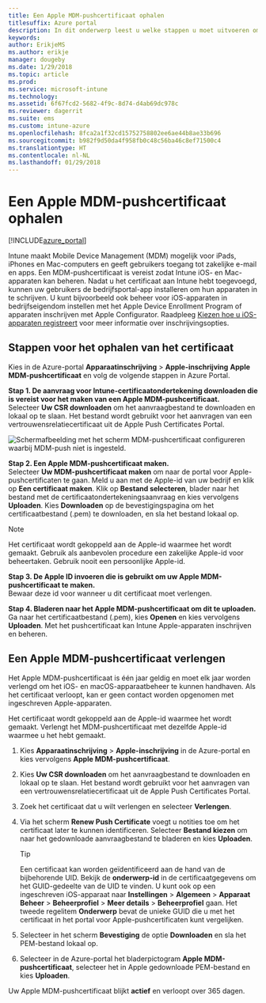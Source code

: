 ```yaml
---
title: Een Apple MDM-pushcertificaat ophalen
titlesuffix: Azure portal
description: In dit onderwerp leest u welke stappen u moet uitvoeren om een Apple MDM-pushcertificaat op te halen voor het beheren van iOS-apparaten met Intune.
keywords: 
author: ErikjeMS
ms.author: erikje
manager: dougeby
ms.date: 1/29/2018
ms.topic: article
ms.prod: 
ms.service: microsoft-intune
ms.technology: 
ms.assetid: 6f67fcd2-5682-4f9c-8d74-d4ab69dc978c
ms.reviewer: dagerrit
ms.suite: ems
ms.custom: intune-azure
ms.openlocfilehash: 8fca2a1f32cd15752758802ee6ae44b8ae33b696
ms.sourcegitcommit: b982f9d50da4f958fb0c48c56ba46c8ef71500c4
ms.translationtype: HT
ms.contentlocale: nl-NL
ms.lasthandoff: 01/29/2018
---
```

# <a name="get-an-apple-mdm-push-certificate"></a>Een Apple MDM-pushcertificaat ophalen

[!INCLUDE[azure_portal](./includes/azure_portal.md)]

Intune maakt Mobile Device Management (MDM) mogelijk voor iPads, iPhones en Mac-computers en geeft gebruikers toegang tot zakelijke e-mail en apps. Een MDM-pushcertificaat is vereist zodat Intune iOS- en Mac-apparaten kan beheren. Nadat u het certificaat aan Intune hebt toegevoegd, kunnen uw gebruikers de bedrijfsportal-app installeren om hun apparaten in te schrijven. U kunt bijvoorbeeld ook beheer voor iOS-apparaten in bedrijfseigendom instellen met het Apple Device Enrollment Program of apparaten inschrijven met Apple Configurator. Raadpleeg [Kiezen hoe u iOS-apparaten registreert](enrollment-method-choose-ios.md) voor meer informatie over inschrijvingsopties.

## <a name="steps-to-get-your-certificate"></a>Stappen voor het ophalen van het certificaat
Kies in de Azure-portal **Apparaatinschrijving** > **Apple-inschrijving** **Apple MDM-pushcertificaat** en volg de volgende stappen in Azure Portal.

**Stap 1. De aanvraag voor Intune-certificaatondertekening downloaden die is vereist voor het maken van een Apple MDM-pushcertificaat.**<br>
Selecteer **Uw CSR downloaden** om het aanvraagbestand te downloaden en lokaal op te slaan. Het bestand wordt gebruikt voor het aanvragen van een vertrouwensrelatiecertificaat uit de Apple Push Certificates Portal.

  ![Schermafbeelding met het scherm MDM-pushcertificaat configureren waarbij MDM-push niet is ingesteld.](./media/create-mdm-push-certificate.png)

**Stap 2. Een Apple MDM-pushcertificaat maken.**<br>
Selecteer **Uw MDM-pushcertificaat maken** om naar de portal voor Apple-pushcertificaten te gaan. Meld u aan met de Apple-id van uw bedrijf en klik op **Een certificaat maken**. Klik op **Bestand selecteren**, blader naar het bestand met de certificaatondertekeningsaanvraag en kies vervolgens **Uploaden**. Kies **Downloaden** op de bevestigingspagina om het certificaatbestand (.pem) te downloaden, en sla het bestand lokaal op.

> [!NOTE]
> Het certificaat wordt gekoppeld aan de Apple-id waarmee het wordt gemaakt. Gebruik als aanbevolen procedure een zakelijke Apple-id voor beheertaken. Gebruik nooit een persoonlijke Apple-id.

**Stap 3. De Apple ID invoeren die is gebruikt om uw Apple MDM-pushcertificaat te maken.**<br>
Bewaar deze id voor wanneer u dit certificaat moet verlengen.

**Stap 4. Bladeren naar het Apple MDM-pushcertificaat om dit te uploaden.**<br>
Ga naar het certificaatbestand (.pem), kies **Openen** en kies vervolgens **Uploaden**. Met het pushcertificaat kan Intune Apple-apparaten inschrijven en beheren.

## <a name="renew-apple-mdm-push-certificate"></a>Een Apple MDM-pushcertificaat verlengen
Het Apple MDM-pushcertificaat is één jaar geldig en moet elk jaar worden verlengd om het iOS- en macOS-apparaatbeheer te kunnen handhaven. Als het certificaat verloopt, kan er geen contact worden opgenomen met ingeschreven Apple-apparaten.

Het certificaat wordt gekoppeld aan de Apple-id waarmee het wordt gemaakt. Verlengt het MDM-pushcertificaat met dezelfde Apple-id waarmee u het hebt gemaakt.

1. Kies **Apparaatinschrijving** > **Apple-inschrijving** in de Azure-portal en kies vervolgens **Apple MDM-pushcertificaat**.
2. Kies **Uw CSR downloaden** om het aanvraagbestand te downloaden en lokaal op te slaan. Het bestand wordt gebruikt voor het aanvragen van een vertrouwensrelatiecertificaat uit de Apple Push Certificates Portal.
3. Zoek het certificaat dat u wilt verlengen en selecteer **Verlengen**.
4. Via het scherm **Renew Push Certificate** voegt u notities toe om het certificaat later te kunnen identificeren. Selecteer **Bestand kiezen** om naar het gedownloade aanvraagbestand te bladeren en kies **Uploaden**.
   > [!TIP]
   > Een certificaat kan worden geïdentificeerd aan de hand van de bijbehorende UID. Bekijk de **onderwerp-id** in de certificaatgegevens om het GUID-gedeelte van de UID te vinden. U kunt ook op een ingeschreven iOS-apparaat naar **Instellingen** > **Algemeen** > **Apparaat** **Beheer** > **Beheerprofiel** > **Meer details** > **Beheerprofiel** gaan. Het tweede regelitem **Onderwerp** bevat de unieke GUID die u met het certificaat in het portal voor Apple-pushcertificaten kunt vergelijken.
 
6. Selecteer in het scherm **Bevestiging** de optie **Downloaden** en sla het PEM-bestand lokaal op.
7. Selecteer in de Azure-portal het bladerpictogram **Apple MDM-pushcertificaat**, selecteer het in Apple gedownloade PEM-bestand en kies **Uploaden**.

Uw Apple MDM-pushcertificaat blijkt **actief** en verloopt over 365 dagen.

